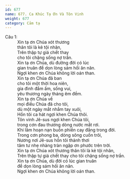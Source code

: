 ```yaml
---
id: 677
name: 677. Ca Khúc Tạ Ơn Và Tôn Vinh
weight: 677
category: Cảm tạ
---
```

<dl><dt>Câu 1:</dt><dd data-verse="1">Xin tạ ơn Chúa xót thương <br/>thân tôi là kẻ tội nhân, <br/>Trên thập tự giá chết thay <br/>cho tôi chặng sống nợ trần. <br/>Xin tạ ơn Chúa, dù đường đời có lúc <br/>gian truân để dọn lòng sám hối ăn năn. <br/>Ngợi khen ơn Chúa không lời oán than. <br/>Xin tạ ơn Chúa đã ban <br/>cho tôi một thời hoa niên, <br/>gia đình đầm ấm, sống vui, <br/>yêu thương ngày tháng êm đềm. <br/>Xin tạ ơn Chúa về <br/>mọi điều Chúa đã cho tôi, <br/>dù một ngày mắt nhắm tay xuôi, <br/>Hồn tôi ca hát ngợi khen Chúa thôi. <br/>Tôn vinh Jê-sus ngợi khen Chúa tôi, <br/>trong cơn đau thương dòng nước mắt rơi. <br/>Khi lâm hoạn nạn buồn phiền cay đắng trong đời. <br/>Trong cơn phong ba, dòng sông cuốn trôi, <br/>Nương nơi Jê-sus hồn tôi thảnh thơi <br/>tâm tư nhẹ nhàng tràn ngập ơn phước trên trời. <br/>Xin tạ ơn Chúa xót thương thân tôi là kẻ tội nhân, <br/>Trên thập tự giá chết thay cho tôi chặng sống nợ trần. <br/>Xin tạ ơn Chúa, dù đời có lúc gian truân <br/>để dọn lòng sám hối ăn năn. <br/>Ngợi khen ơn Chúa không lời oán than. </dd></dl>

